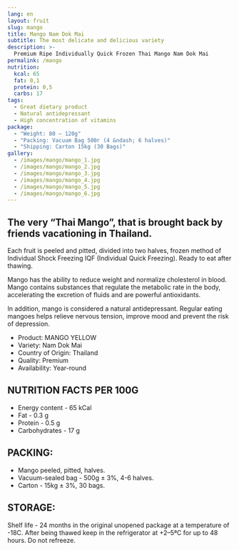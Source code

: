 ```yaml
---
lang: en
layout: fruit
slug: mango
title: Mango Nam Dok Mai
subtitle: The most delicate and delicious variety
description: >-
  Premium Ripe Individually Quick Frozen Thai Mango Nam Dok Mai
permalink: /mango
nutrition:
  kcal: 65
  fat: 0,1
  protein: 0,5
  carbs: 17
tags:
  - Great dietary product
  - Natural antidepressant
  - High concentration of vitamins
package:
  - "Weight: 80 — 120g"
  - "Packing: Vacuum Bag 500г (4 &ndash; 6 halves)"
  - "Shipping: Carton 15kg (30 Bags)"
gallery:
  - /images/mango/mango_1.jpg
  - /images/mango/mango_2.jpg
  - /images/mango/mango_3.jpg
  - /images/mango/mango_4.jpg
  - /images/mango/mango_5.jpg
  - /images/mango/mango_6.jpg
---
```


## The very “Thai Mango”, that is brought back by friends vacationing in Thailand.

Each fruit is peeled and pitted, divided into two halves, frozen
method of Individual Shock Freezing IQF (Individual Quick Freezing).
Ready to eat after thawing.

Mango has the ability to reduce weight and normalize cholesterol in
blood. Mango contains substances that regulate the metabolic rate in
the body, accelerating the excretion of fluids and are powerful antioxidants.

In addition, mango is considered a natural antidepressant. Regular
eating mangoes helps relieve nervous tension, improve mood and
prevent the risk of depression.

* Product: MANGO YELLOW
* Variety: Nam Dok Mai
* Country of Origin: Thailand
* Quality: Premium
* Availability: Year-round

## NUTRITION FACTS PER 100G

* Energy content - 65 kCal
* Fat - 0.3 g
* Protein - 0.5 g
* Carbohydrates - 17 g

## PACKING:

* Mango peeled, pitted, halves.
* Vacuum-sealed bag - 500g ± 3%, 4-6 halves.
* Carton - 15kg ± 3%, 30 bags.

## STORAGE:

Shelf life - 24 months in the original unopened package at a temperature of -18С.
After being thawed keep in the refrigerator at +2–5ªС for up to 48 hours.
Do not refreeze.
